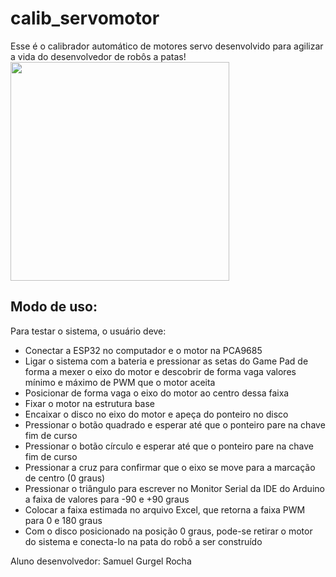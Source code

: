 # calib_servomotor
Esse é o calibrador automático de motores servo desenvolvido para agilizar a vida do desenvolvedor de robôs a patas!
<img src="https://github.com/Penguin-Lab/calib_servomotor/blob/main/foto0.png" height="350">

## Modo de uso:
Para testar o sistema, o usuário deve:
- Conectar a ESP32 no computador e o motor na PCA9685
- Ligar o sistema com a bateria e pressionar as setas do Game Pad de forma a mexer o eixo do motor e descobrir de forma vaga valores mínimo e máximo de PWM que o motor aceita
- Posicionar de forma vaga o eixo do motor ao centro dessa faixa
- Fixar o motor na estrutura base
- Encaixar o disco no eixo do motor e apeça do ponteiro no disco
- Pressionar o botão quadrado e esperar até que o ponteiro pare na chave fim de curso
- Pressionar o botão círculo e esperar até que o ponteiro pare na chave fim de curso
- Pressionar a cruz para confirmar que o eixo se move para a marcação de centro (0 graus)
- Pressionar o triângulo para escrever no Monitor Serial da IDE do Arduino a faixa de valores para -90 e +90 graus
- Colocar a faixa estimada no arquivo Excel, que retorna a faixa PWM para 0 e 180 graus
- Com o disco posicionado na posição 0 graus, pode-se retirar o motor do sistema e conecta-lo na pata do robô a ser construído

Aluno desenvolvedor: Samuel Gurgel Rocha
